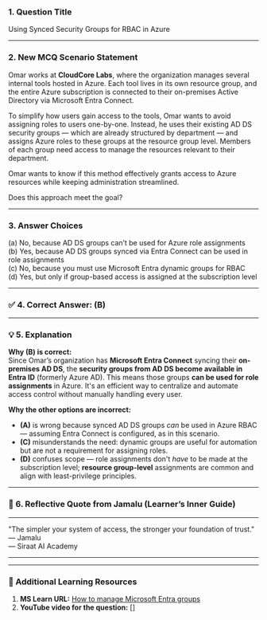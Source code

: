 ### 1. **Question Title**  
Using Synced Security Groups for RBAC in Azure

---

### 2. **New MCQ Scenario Statement**  
Omar works at **CloudCore Labs**, where the organization manages several internal tools hosted in Azure. Each tool lives in its own resource group, and the entire Azure subscription is connected to their on-premises Active Directory via Microsoft Entra Connect.

To simplify how users gain access to the tools, Omar wants to avoid assigning roles to users one-by-one. Instead, he uses their existing AD DS security groups — which are already structured by department — and assigns Azure roles to these groups at the resource group level. Members of each group need access to manage the resources relevant to their department.

Omar wants to know if this method effectively grants access to Azure resources while keeping administration streamlined.

Does this approach meet the goal?

---

### 3. **Answer Choices**  
(a) No, because AD DS groups can’t be used for Azure role assignments  
(b) Yes, because AD DS groups synced via Entra Connect can be used in role assignments  
(c) No, because you must use Microsoft Entra dynamic groups for RBAC  
(d) Yes, but only if group-based access is assigned at the subscription level  

---

### ✅ 4. **Correct Answer:** (B)

---

### 💡 5. **Explanation**  
**Why (B) is correct:**  
Since Omar’s organization has **Microsoft Entra Connect** syncing their **on-premises AD DS**, the **security groups from AD DS become available in Entra ID** (formerly Azure AD). This means those groups **can be used for role assignments** in Azure. It's an efficient way to centralize and automate access control without manually handling every user.

**Why the other options are incorrect:**  
- **(A)** is wrong because synced AD DS groups *can* be used in Azure RBAC — assuming Entra Connect is configured, as in this scenario.  
- **(C)** misunderstands the need: dynamic groups are useful for automation but are not a requirement for assigning roles.  
- **(D)** confuses scope — role assignments don't *have* to be made at the subscription level; **resource group-level** assignments are common and align with least-privilege principles.

---

### 💬 6. **Reflective Quote from Jamalu (Learner’s Inner Guide)**  
________________________________________  
"The simpler your system of access, the stronger your foundation of trust."  
— Jamalu  
— Siraat AI Academy  
________________________________________

---

### 🔗 Additional Learning Resources  
1. **MS Learn URL:** [How to manage Microsoft Entra groups](https://learn.microsoft.com/en-us/entra/fundamentals/how-to-manage-groups)  
2. **YouTube video for the question:** []
